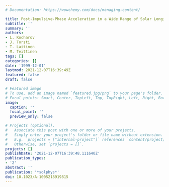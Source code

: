 ```yaml
---
# Documentation: https://wowchemy.com/docs/managing-content/

title: Post-Impulsive-Phase Acceleration in a Wide Range of Solar Longitudes
subtitle: ''
summary: ''
authors:
- L. Kocharov
- J. Torsti
- T. Laitinen
- M. Teittinen
tags: []
categories: []
date: '1999-12-01'
lastmod: 2021-12-07T16:39:49Z
featured: false
draft: false

# Featured image
# To use, add an image named `featured.jpg/png` to your page's folder.
# Focal points: Smart, Center, TopLeft, Top, TopRight, Left, Right, BottomLeft, Bottom, BottomRight.
image:
  caption: ''
  focal_point: ''
  preview_only: false

# Projects (optional).
#   Associate this post with one or more of your projects.
#   Simply enter your project's folder or file name without extension.
#   E.g. `projects = ["internal-project"]` references `content/project/deep-learning/index.md`.
#   Otherwise, set `projects = []`.
projects: []
publishDate: '2021-12-07T16:39:48.111640Z'
publication_types:
- '2'
abstract: ''
publication: '*solphys*'
doi: 10.1023/A:1005218919815
---
```

